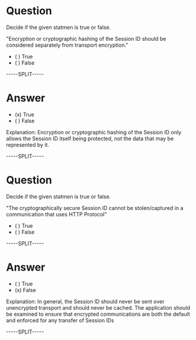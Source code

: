 # Question

Decide if the given statmen is true or false.

"Encryption or cryptographic hashing of the Session ID should be considered separately from transport encryption."

* ( ) True
* ( ) False

-----SPLIT-----

# Answer

* (x) True
* ( ) False

Explanation: Encryption or cryptographic hashing of the Session ID only allows the Session ID itself being protected, not the data that may be represented by it.

-----SPLIT-----


# Question

Decide if the given statmen is true or false.

"The cryptographically secure Session ID cannot be stolen/captured in a communication that uses HTTP Protocol"

* ( ) True
* ( ) False

-----SPLIT-----

# Answer

* ( ) True
* (x) False

Explanation: In general, the Session ID should never be sent over unencrypted transport and should never be cached. The application should be examined to ensure that encrypted communications are both the default and enforced for any transfer of Session IDs

-----SPLIT-----